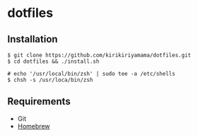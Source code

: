 # dotfiles

## Installation
```
$ git clone https://github.com/kirikiriyamama/dotfiles.git
$ cd dotfiles && ./install.sh

# echo '/usr/local/bin/zsh' | sudo tee -a /etc/shells
$ chsh -s /usr/loca/bin/zsh
```

## Requirements

- Git
- [Homebrew](https://brew.sh/)

